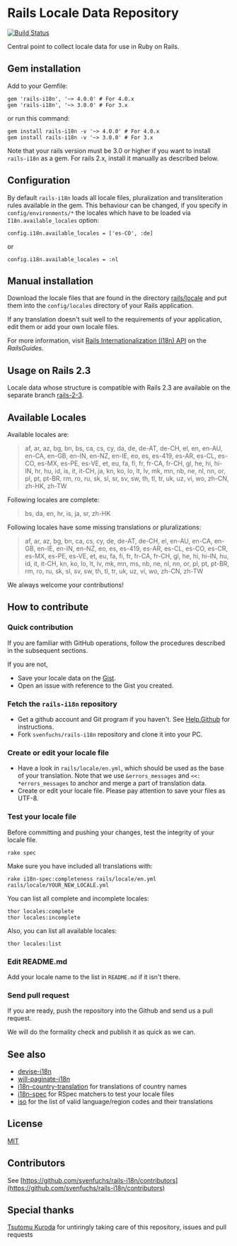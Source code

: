 Rails Locale Data Repository
============================

[![Build Status](https://secure.travis-ci.org/svenfuchs/rails-i18n.png)](http://travis-ci.org/svenfuchs/rails-i18n)

Central point to collect locale data for use in Ruby on Rails.

## Gem installation

Add to your Gemfile:

    gem 'rails-i18n', '~> 4.0.0' # For 4.0.x
    gem 'rails-i18n', '~> 3.0.0' # For 3.x

or run this command:

    gem install rails-i18n -v '~> 4.0.0' # For 4.0.x
    gem install rails-i18n -v '~> 3.0.0' # For 3.x

Note that your rails version must be 3.0 or higher if you want to install `rails-i18n` as a gem. For rails 2.x, install it manually as described below.

## Configuration

By default `rails-i18n` loads all locale files, pluralization and
transliteration rules available in the gem. This behaviour can be changed, if you
specify in `config/environments/*` the locales which have to be loaded via
`I18n.available_locales` option:

    config.i18n.available_locales = ['es-CO', :de]

or

    config.i18n.available_locales = :nl

## Manual installation

Download the locale files that are found in the directory [rails/locale](http://github.com/svenfuchs/rails-i18n/tree/master/rails/locale/) and put them into the `config/locales` directory of your Rails application.

If any translation doesn't suit well to the requirements of your application, edit them or add your own locale files.

For more information, visit [Rails Internationalization (I18n) API](http://guides.rubyonrails.org/i18n.html) on the _RailsGuides._

## Usage on Rails 2.3

Locale data whose structure is compatible with Rails 2.3 are available on the separate branch [rails-2-3](https://github.com/svenfuchs/rails-i18n/tree/rails-2-3).

## Available Locales

Available locales are:

> af, ar, az, bg, bn, bs, ca, cs, cy, da, de, de-AT, de-CH, el, en, en-AU, en-CA, en-GB, en-IN, en-NZ, en-IE, eo,
> es, es-419, es-AR, es-CL, es-CO, es-MX, es-PE, es-VE, et, eu, fa, fi, fr, fr-CA, fr-CH, gl,
> he, hi, hi-IN, hr, hu, id, is, it, it-CH, ja, kn, ko, lo, lt, lv, mk, mn, nb,
> ne, nl, nn, or, pl, pt, pt-BR, rm, ro, ru, sk, sl, sr, sv, sw, th,
> tl, tr, uk, uz, vi, wo, zh-CN, zh-HK, zh-TW

Following locales are complete:

> bs, da, en, hr, is, ja, sr, zh-HK

Following locales have some missing translations or pluralizations:

> af, ar, az, bg, bn, ca, cs, cy, de, de-AT, de-CH, el, en-AU, en-CA, en-GB, en-IE, en-IN, en-NZ, eo,
> es, es-419, es-AR, es-CL, es-CO, es-CR, es-MX, es-PE, es-VE, et, eu, fa, fi, fr, fr-CA, fr-CH,
> gl, he, hi, hi-IN, hu, id, it, it-CH, kn, ko, lo, lt, lv, mk, mn, ms, nb,
> ne, nl, nn, or, pl, pt, pt-BR, rm, ro, ru, sk, sl, sv, sw, th,
> tl, tr, uk, uz, vi, wo, zh-CN, zh-TW

We always welcome your contributions!

## How to contribute

### Quick contribution

If you are familiar with GitHub operations, follow the procedures described in the subsequent sections.

If you are not,

* Save your locale data on the [Gist](http://gist.github.com).
* Open an issue with reference to the Gist you created.

### Fetch the `rails-i18n` repository

* Get a github account and Git program if you haven't. See [Help.Github](http://help.github.com/) for instructions.
* Fork `svenfuchs/rails-i18n` repository and clone it into your PC.

### Create or edit your locale file

* Have a look in `rails/locale/en.yml`, which should be used as the base of your translation.
  Note that we use `&errors_messages` and `<<: *errors_messages` to anchor and merge a part of translation data.
* Create or edit your locale file.
  Please pay attention to save your files as UTF-8.

### Test your locale file

Before committing and pushing your changes, test the integrity of your locale file.

    rake spec

Make sure you have included all translations with:

    rake i18n-spec:completeness rails/locale/en.yml rails/locale/YOUR_NEW_LOCALE.yml

You can list all complete and incomplete locales:

    thor locales:complete
    thor locales:incomplete

Also, you can list all available locales:

    thor locales:list

### Edit README.md

Add your locale name to the list in `README.md` if it isn't there.

### Send pull request

If you are ready, push the repository into the Github and send us a pull request.

We will do the formality check and publish it as quick as we can.

## See also

* [devise-i18n](https://github.com/tigrish/devise-i18n)
* [will-paginate-i18n](https://github.com/tigrish/will-paginate-i18n)
* [i18n-country-translation](https://github.com/onomojo/i18n-country-translations) for translations of country names
* [i18n-spec](https://github.com/tigrish/i18n-spec) for RSpec matchers to test your locale files
* [iso](https://github.com/tigrish/iso) for the list of valid language/region codes and their translations

## License

[MIT](https://github.com/svenfuchs/rails-i18n/blob/master/MIT-LICENSE.txt)

## Contributors

See [https://github.com/svenfuchs/rails-i18n/contributors](https://github.com/svenfuchs/rails-i18n/contributors)

## Special thanks

[Tsutomu Kuroda](https://github.com/kuroda) for untiringly taking care of this repository, issues and pull requests
